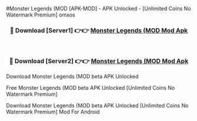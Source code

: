 #Monster Legends (MOD [APK-MOD] - APK Unlocked - [Unlimited Coins No Watermark Premium] omxos



<div align="center">

<h3>🔴 Download [Server1] 👉👉 <a href="https://momento.my/?title=Monster_Legends_(MOD">Monster Legends (MOD Mod Apk</a></h3><br>

<h3>🔴 Download [Server2] 👉👉 <a href="https://momento.my/?title=Monster_Legends_(MOD">Monster Legends (MOD Mod Apk</a></h3>
</div>



Download Monster Legends (MOD beta APK Unlocked

Free Monster Legends (MOD beta APK Unlocked [Unlimited Coins No Watermark Premium]

Download Monster Legends (MOD beta APK Unlocked [Unlimited Coins No Watermark Premium] Mod For Android
